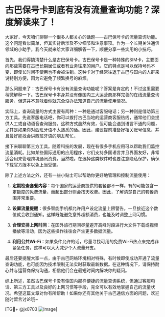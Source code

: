 # 古巴保号卡到底有没有流量查询功能？深度解读来了！

大家好，今天咱们聊聊一个很多人都关心的话题——古巴保号卡的流量查询功能。这个问题看似简单，但其实背后涉及不少细节和注意事项。作为一个长期关注通信领域的小助手，我今天就来给大家详细解答一下，顺便分享一些实用的小技巧。

首先，我们得搞清楚什么是古巴保号卡。古巴保号卡是一种特殊的SIM卡，主要面向那些需要在古巴长期居住或者有业务往来的用户。它的特点是可以保持号码不变，即使长时间不使用也不会被注销。这种卡对于经常往返于古巴与国内的人群来说特别方便，因为它避免了频繁换号的麻烦。

那么问题来了：古巴保号卡有没有流量查询功能呢？答案是肯定的！不过这里需要稍微解释一下。古巴保号卡本身并没有像国内三大运营商那样完善的在线流量查询服务，但这并不意味着你就完全没办法知道自己的流量使用情况。

实际上，查询流量的方式主要有两种：一种是通过客服电话；另一种则是借助第三方工具。先说客服电话吧，你可以拨打古巴当地的运营商客服热线，通常他们会提供人工或自动语音查询服务。这种方式虽然有效，但可能会遇到语言不通的问题，尤其是如果你对西班牙语不太熟悉的话。因此，建议提前准备好相关账号信息，并且最好能找会讲西班牙语的朋友帮忙。

接下来聊聊第三方工具。随着科技的发展，现在有很多手机应用可以帮助我们监控流量消耗。比如某些国际通用的应用程序，它们支持多国语言并且界面友好，非常适合用来管理跨境通讯资费。当然啦，在选择这类软件时也要注意隐私保护，确保下载官方版本以免上当受骗。

除了上述方法之外，还有一些小贴士可以帮助你更好地管理和控制流量使用：

1. **定期检查套餐内容**：每个国家的运营商提供的套餐都不一样，有的可能包含一定额度的免费流量，而超出部分则会按天收费。因此，了解清楚自己的套餐范围非常重要。
   
2. **设置流量提醒**：很多智能手机都允许用户设定流量上限警告，一旦接近这个数值就会收到通知。这样既能避免意外超额消费，也能及时调整上网习惯。

3. **合理安排上网时间**：在国外旅行期间尽量避开高峰时段进行大文件下载或视频播放等活动，因为这些操作往往会产生更多数据流量。

4. **利用公共Wi-Fi**：如果条件允许的话，尽量寻找可用的免费Wi-Fi热点来完成非紧急任务，这样可以大大减少个人流量开支。

最后还要提醒大家一点，由于古巴网络环境相对特殊，有时候即使成功开通了流量查询功能，也可能因为技术限制无法实时获取最新数据。在这种情况下，请保持耐心并与运营商保持沟通，相信他们会在最短时间内解决你的疑问。

综上所述，虽然古巴保号卡没有像国内那样便捷的流量查询系统，但通过客服电话、第三方工具以及良好的上网习惯等手段，完全可以有效地掌握自己的流量状况。希望这篇文章对你有所帮助！如果你还有其他关于古巴通信方面的问题，欢迎随时留言讨论哦~

[TG💪+ @jx0703 ![Image](https://github.com/user-attachments/assets/dbca1d08-cadb-493c-b0ec-ad6f7a83f270)]
